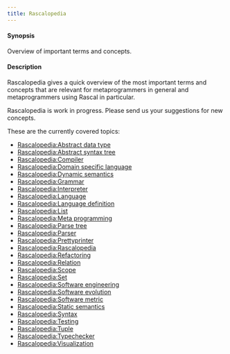 ```yaml
---
title: Rascalopedia
---
```


#### Synopsis

Overview of important terms and concepts.

#### Description

Rascalopedia gives a quick overview of the most important terms and concepts
that are relevant for metaprogrammers in general and metaprogrammers using Rascal in particular.

Rascalopedia is work in progress. Please send us your suggestions for new concepts.

These are the currently covered topics:

* [Rascalopedia:Abstract data type](../Rascalopedia/AbstractDataType)
* [Rascalopedia:Abstract syntax tree](../Rascalopedia/AbstractSyntaxTree)
* [Rascalopedia:Compiler](../Rascalopedia/Compiler)
* [Rascalopedia:Domain specific language](../Rascalopedia/DomainSpecificLanguage)
* [Rascalopedia:Dynamic semantics](../Rascalopedia/DynamicSemantics)
* [Rascalopedia:Grammar](../Rascalopedia/Grammar)
* [Rascalopedia:Interpreter](../Rascalopedia/Interpreter)
* [Rascalopedia:Language](../Rascalopedia/Language)
* [Rascalopedia:Language definition](../Rascalopedia/LanguageDefinition)
* [Rascalopedia:List](../Rascalopedia/List)
* [Rascalopedia:Meta programming](../Rascalopedia/MetaProgramming)
* [Rascalopedia:Parse tree](../Rascalopedia/ParseTree)
* [Rascalopedia:Parser](../Rascalopedia/Parser)
* [Rascalopedia:Prettyprinter](../Rascalopedia/Prettyprinter)
* [Rascalopedia:Rascalopedia](../Rascalopedia/)
* [Rascalopedia:Refactoring](../Rascalopedia/Refactoring)
* [Rascalopedia:Relation](../Rascalopedia/Relation)
* [Rascalopedia:Scope](../Rascalopedia/Scope)
* [Rascalopedia:Set](../Rascalopedia/Set)
* [Rascalopedia:Software engineering](../Rascalopedia/SoftwareEngineering)
* [Rascalopedia:Software evolution](../Rascalopedia/SoftwareEvolution)
* [Rascalopedia:Software metric](../Rascalopedia/SoftwareMetric)
* [Rascalopedia:Static semantics](../Rascalopedia/StaticSemantics)
* [Rascalopedia:Syntax](../Rascalopedia/Syntax)
* [Rascalopedia:Testing](../Rascalopedia/Testing)
* [Rascalopedia:Tuple](../Rascalopedia/Tuple)
* [Rascalopedia:Typechecker](../Rascalopedia/Typechecker)
* [Rascalopedia:Visualization](../Rascalopedia/Visualization)


